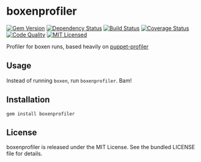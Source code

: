 boxenprofiler
=========

[![Gem Version](https://img.shields.io/gem/v/boxenprofiler.svg)](https://rubygems.org/gems/boxenprofiler)
[![Dependency Status](https://img.shields.io/gemnasium/halyard/boxenprofiler.svg)](https://gemnasium.com/halyard/boxenprofiler)
[![Build Status](https://img.shields.io/circleci/project/halyard/boxenprofiler.svg)](https://circleci.com/gh/halyard/boxenprofiler)
[![Coverage Status](https://img.shields.io/codecov/c/github/halyard/boxenprofiler.svg)](https://codecov.io/github/halyard/boxenprofiler)
[![Code Quality](https://img.shields.io/codacy/cf8ee0657e3e4d2cbbbbdab57bee258b.svg)](https://www.codacy.com/app/halyard/boxenprofiler)
[![MIT Licensed](https://img.shields.io/badge/license-MIT-green.svg)](https://tldrlegal.com/license/mit-license)

Profiler for boxen runs, based heavily on [puppet-profiler](https://github.com/rodjek/puppet-profiler)

## Usage

Instead of running `boxen`, run `boxenprofiler`. Bam!

## Installation

    gem install boxenprofiler

## License

boxenprofiler is released under the MIT License. See the bundled LICENSE file for details.

